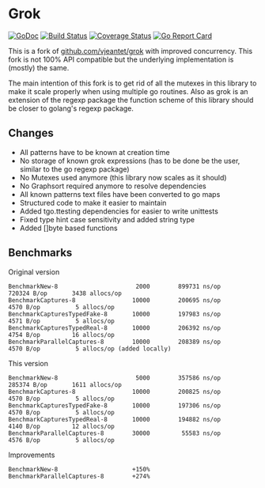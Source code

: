 # Grok

[![GoDoc](https://godoc.org/github.com/trivago/grok?status.svg)](https://godoc.org/github.com/trivago/grok)
[![Build Status](https://travis-ci.org/trivago/grok.svg)](https://travis-ci.org/trivago/grok)
[![Coverage Status](https://coveralls.io/repos/github/trivago/grok/badge.svg?branch=master)](https://coveralls.io/github/trivago/grok?branch=master)
[![Go Report Card](http://goreportcard.com/badge/trivago/grok)](http:/goreportcard.com/report/trivago/grok)

This is a fork of [github.com/vjeantet/grok](https://github.com/vjeantet/grok) with improved concurrency.
This fork is not 100% API compatible but the underlying implementation is (mostly) the same.

The main intention of this fork is to get rid of all the mutexes in this library to make it scale properly when using multiple go routines. Also as grok is an extension of the regexp package the function scheme of this library should be closer to golang's regexp package.

## Changes

- All patterns have to be known at creation time
- No storage of known grok expressions (has to be done be the user, similar to the go regexp package)
- No Mutexes used anymore (this library now scales as it should)
- No Graphsort required anymore to resolve dependencies
- All known patterns text files have been converted to go maps
- Structured code to make it easier to maintain
- Added tgo.ttesting dependencies for easier to write unittests
- Fixed type hint case sensitivity and added string type
- Added []byte based functions

## Benchmarks

Original version

```text
BenchmarkNew-8                      2000        899731 ns/op      720324 B/op       3438 allocs/op
BenchmarkCaptures-8                10000        200695 ns/op        4570 B/op          5 allocs/op
BenchmarkCapturesTypedFake-8       10000        197983 ns/op        4571 B/op          5 allocs/op
BenchmarkCapturesTypedReal-8       10000        206392 ns/op        4754 B/op         16 allocs/op
BenchmarkParallelCaptures-8        10000        208389 ns/op        4570 B/op          5 allocs/op (added locally)
```

This version

```text
BenchmarkNew-8                      5000        357586 ns/op      285374 B/op       1611 allocs/op
BenchmarkCaptures-8                10000        200825 ns/op        4570 B/op          5 allocs/op
BenchmarkCapturesTypedFake-8       10000        197306 ns/op        4570 B/op          5 allocs/op
BenchmarkCapturesTypedReal-8       10000        194882 ns/op        4140 B/op         12 allocs/op
BenchmarkParallelCaptures-8        30000         55583 ns/op        4576 B/op          5 allocs/op
```

Improvements

```text
BenchmarkNew-8                     +150%
BenchmarkParallelCaptures-8        +274%
```
